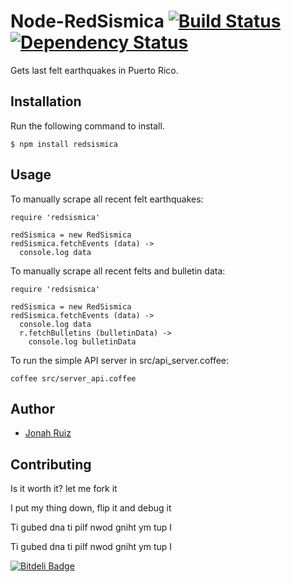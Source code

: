# Node-RedSismica [![Build Status](https://travis-ci.org/jonahoffline/node-redsismica.png)](https://travis-ci.org/jonahoffline/node-redsismica) [![Dependency Status](https://gemnasium.com/jonahoffline/node-redsismica.png)](https://gemnasium.com/jonahoffline/node-redsismica)

Gets last felt earthquakes in Puerto Rico.


## Installation

Run the following command to install.

    $ npm install redsismica
    
## Usage

To manually scrape all recent felt earthquakes:

```coffee-script
require 'redsismica'

redSismica = new RedSismica
redSismica.fetchEvents (data) ->
  console.log data
```	

To manually scrape all recent felts and bulletin data:

```coffee-script
require 'redsismica'

redSismica = new RedSismica
redSismica.fetchEvents (data) ->
  console.log data
  r.fetchBulletins (bulletinData) ->
    console.log bulletinData
```	

To run the simple API server in src/api_server.coffee:

```console
coffee src/server_api.coffee
```

## Author
  * [Jonah Ruiz](http://www.pixelhipsters.com)

## Contributing

Is it worth it? let me fork it

I put my thing down, flip it and debug it

Ti gubed dna ti pilf nwod gniht ym tup I

Ti gubed dna ti pilf nwod gniht ym tup I

[![Bitdeli Badge](https://d2weczhvl823v0.cloudfront.net/jonahoffline/node-redsismica/trend.png)](https://bitdeli.com/free "Bitdeli Badge")
